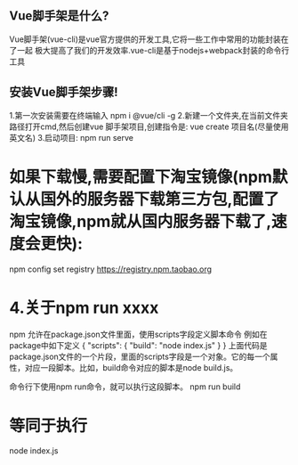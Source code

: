 ## Vue脚手架是什么?
Vue脚手架(vue-cli)是vue官方提供的开发工具,它将一些工作中常用的功能封装在了一起
极大提高了我们的开发效率.vue-cli是基于nodejs+webpack封装的命令行工具

## 安装Vue脚手架步骤!
1.第一次安装需要在终端输入 npm i @vue/cli -g
2.新建一个文件夹,在当前文件夹路径打开cmd,然后创建vue
脚手架项目,创建指令是: vue create 项目名(尽量使用英文名)
3.启动项目: npm run serve
# 如果下载慢,需要配置下淘宝镜像(npm默认从国外的服务器下载第三方包,配置了淘宝镜像,npm就从国内服务器下载了,速度会更快):
  npm config set registry https://registry.npm.taobao.org

# 4.关于npm run xxxx
npm 允许在package.json文件里面，使用scripts字段定义脚本命令
例如在package中如下定义
{
  "scripts": {
    "build": "node index.js"
  }
}
上面代码是package.json文件的一个片段，里面的scripts字段是一个对象。它的每一个属性，对应一段脚本。比如，build命令对应的脚本是node build.js。

命令行下使用npm run命令，就可以执行这段脚本。
npm run build
# 等同于执行
node index.js
